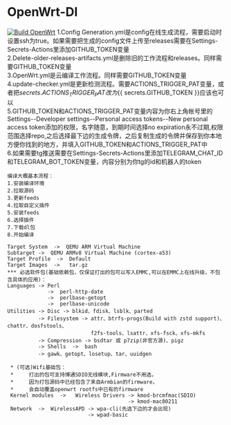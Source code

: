 # OpenWrt-DI
 
[![Build OpenWrt](https://github.com/MXJNZ6/openwrt/actions/workflows/OpenWrt.yml/badge.svg)](https://github.com/MXJNZ6/openwrt/actions/workflows/OpenWrt.yml)
1.Config Generation.yml是config在线生成流程，需要启动时设置ssh为true。如果需要把生成的config文件上传至releases需要在Settings-Secrets-Actions里添加GITHUB_TOKEN变量  
2.Delete-older-releases-artifacts.yml是删除旧的工作流程和releases。同样需要GITHUB_TOKEN变量  
3.OpenWrt.yml是云编译工作流程。同样需要GITHUB_TOKEN变量  
4.update-checker.yml是更新检测流程。需要ACTIONS_TRIGGER_PAT变量，或者把${{ secrets.ACTIONS_TRIGGER_PAT }}改为${{ secrets.GITHUB_TOKEN }}应该也可以  
5.GITHUB_TOKEN和ACTIONS_TRIGGER_PAT变量内容为你右上角帐号里的Settings--Developer settings--Personal access tokens--New personal access token添加的权限，名字随意，到期时间选择no expiration永不过期,权限范围选择repo,之后选择最下边的生成令牌，之后复制生成的令牌并保存到你本地方便你找到的地方，并填入GITHUB_TOKEN和ACTIONS_TRIGGER_PAT中  
6.如果需要tg推送需要在Settings-Secrets-Actions里添加TELEGRAM_CHAT_ID和TELEGRAM_BOT_TOKEN变量，内容分别为你tg的id和机器人的token  
```
编译大概基本流程：
1.安装编译环境
2.拉取源码
3.更新feeds
4.拉取自定义插件
5.安装feeds
6.选择插件
7.下载dl包
8.开始编译
```
```
Target System  ->  QEMU ARM Virtual Machine 
Subtarget ->  QEMU ARMv8 Virtual Machine (cortex-a53)
Target Profile  ->  Default
Target Images  ->   tar.gz
*** 必选软件包(基础依赖包，仅保证打出的包可以写入EMMC,可以在EMMC上在线升级，不包含具体的应用)： 
Languages -> Perl               
             ->  perl-http-date
             ->  perlbase-getopt
             ->  perlbase-unicode                                  
Utilities -> Disc -> blkid、fdisk、lsblk、parted            
          -> Filesystem -> attr、btrfs-progs(Build with zstd support)、chattr、dosfstools、
                           f2fs-tools、lsattr、xfs-fsck、xfs-mkfs
          -> Compression -> bsdtar 或 p7zip(非官方源)、pigz
          -> Shells  ->  bash         
          -> gawk、getopt、losetup、tar、uuidgen

 * (可选)Wifi基础包：
 *     打出的包可支持博通SDIO无线模块,Firmware不用选，
 *     因为打包源码中已经包含了来自Armbian的firmware，
 *     会自动覆盖openwrt rootfs中已有的firmware
 Kernel modules  ->   Wireless Drivers -> kmod-brcmfmac(SDIO) 
                                       -> kmod-mac80211
 Network  ->  WirelessAPD -> wpa-cli(先选下边的才会出现)
                          -> wpad-basic
```
